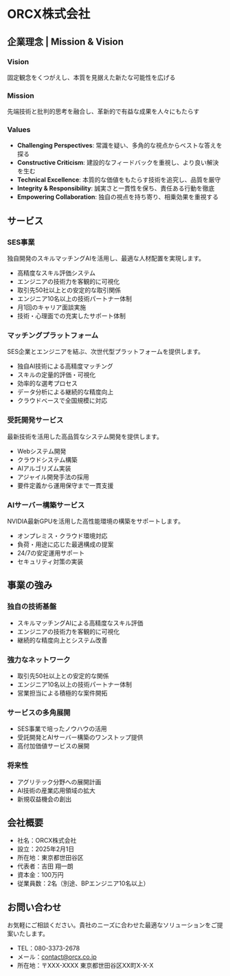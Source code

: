 # ORCX株式会社

## 企業理念 | Mission & Vision

### Vision
固定観念をくつがえし、本質を見据えた新たな可能性を広げる

### Mission
先端技術と批判的思考を融合し、革新的で有益な成果を人々にもたらす

### Values
- **Challenging Perspectives**: 常識を疑い、多角的な視点からベストな答えを探る
- **Constructive Criticism**: 建設的なフィードバックを重視し、より良い解決を生む 
- **Technical Excellence**: 本質的な価値をもたらす技術を追究し、品質を厳守
- **Integrity & Responsibility**: 誠実さと一貫性を保ち、責任ある行動を徹底
- **Empowering Collaboration**: 独自の視点を持ち寄り、相乗効果を重視する

## サービス

### SES事業
独自開発のスキルマッチングAIを活用し、最適な人材配置を実現します。

- 高精度なスキル評価システム
- エンジニアの技術力を客観的に可視化
- 取引先50社以上との安定的な取引関係
- エンジニア10名以上の技術パートナー体制
- 月1回のキャリア面談実施
- 技術・心理面での充実したサポート体制

### マッチングプラットフォーム
SES企業とエンジニアを結ぶ、次世代型プラットフォームを提供します。

- 独自AI技術による高精度マッチング
- スキルの定量的評価・可視化
- 効率的な選考プロセス
- データ分析による継続的な精度向上
- クラウドベースで全国規模に対応

### 受託開発サービス
最新技術を活用した高品質なシステム開発を提供します。

- Webシステム開発
- クラウドシステム構築
- AIアルゴリズム実装
- アジャイル開発手法の採用
- 要件定義から運用保守まで一貫支援

### AIサーバー構築サービス
NVIDIA最新GPUを活用した高性能環境の構築をサポートします。

- オンプレミス・クラウド環境対応
- 負荷・用途に応じた最適構成の提案
- 24/7の安定運用サポート
- セキュリティ対策の実装

## 事業の強み

### 独自の技術基盤
- スキルマッチングAIによる高精度なスキル評価
- エンジニアの技術力を客観的に可視化
- 継続的な精度向上とシステム改善

### 強力なネットワーク
- 取引先50社以上との安定的な関係
- エンジニア10名以上の技術パートナー体制
- 営業担当による積極的な案件開拓

### サービスの多角展開
- SES事業で培ったノウハウの活用
- 受託開発とAIサーバー構築のワンストップ提供
- 高付加価値サービスの展開

### 将来性
- アグリテック分野への展開計画
- AI技術の産業応用領域の拡大
- 新規収益機会の創出

## 会社概要

- 社名：ORCX株式会社
- 設立：2025年2月1日
- 所在地：東京都世田谷区
- 代表者：吉田 翔一朗
- 資本金：100万円
- 従業員数：2名（別途、BPエンジニア10名以上）

## お問い合わせ

お気軽にご相談ください。貴社のニーズに合わせた最適なソリューションをご提案いたします。

- TEL：080-3373-2678
- メール：contact@orcx.co.jp
- 所在地：〒XXX-XXXX 東京都世田谷区XX町X-X-X